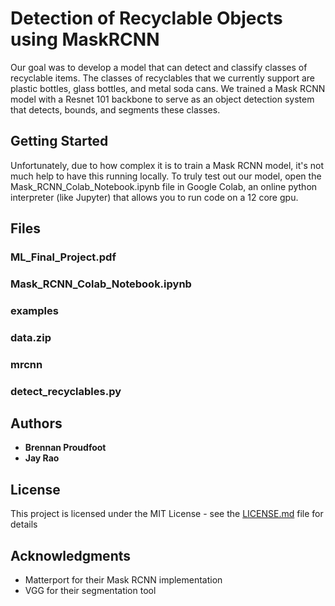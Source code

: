 # Detection of Recyclable Objects using MaskRCNN

Our goal was to develop a model that can detect and classify classes of recyclable items. The classes of recyclables that we currently support are plastic bottles, glass bottles, and metal soda cans. We trained a Mask RCNN model with a Resnet 101 backbone to serve as an object detection system that detects, bounds, and segments these classes.

## Getting Started

Unfortunately, due to how complex it is to train a Mask RCNN model, it's not much help to have this running locally. To truly test out our model, open the Mask_RCNN_Colab_Notebook.ipynb file in Google Colab, an online python interpreter (like Jupyter) that allows you to run code on a 12 core gpu.

## Files
### ML_Final_Project.pdf
### Mask_RCNN_Colab_Notebook.ipynb
### examples
### data.zip
### mrcnn
### detect_recyclables.py

## Authors

* **Brennan Proudfoot** 
* **Jay Rao** 

## License

This project is licensed under the MIT License - see the [LICENSE.md](LICENSE.md) file for details

## Acknowledgments

* Matterport for their Mask RCNN implementation
* VGG for their segmentation tool